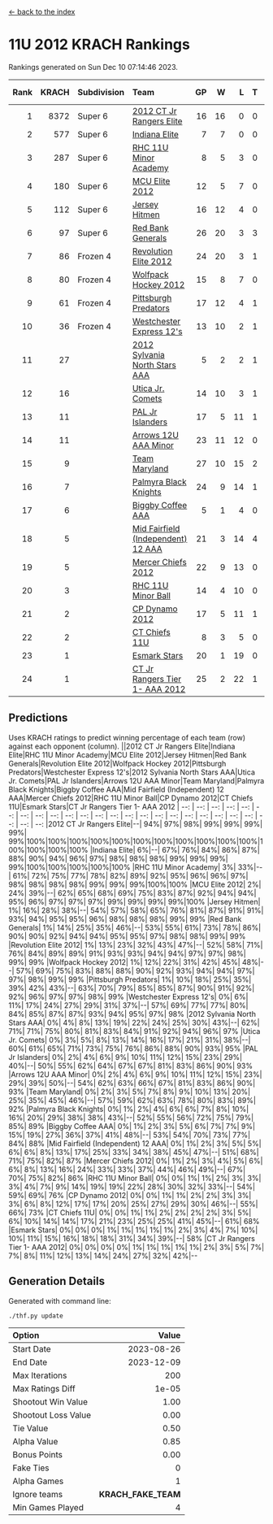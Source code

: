 [<- back to the index](readme.md)
# 11U 2012 KRACH Rankings
Rankings generated on Sun Dec 10 07:14:46 2023.

Rank|KRACH|Subdivision|Team|GP|W|L|T|OTW|OTL|SoS|Exp Wins|Win Diff
---:|---:|:---|:---|---:|---:|---:|---:|---:|---:|---:|---:|---:
1|8372|Super 6|[2012 CT Jr Rangers Elite](https://gamesheetstats.com/seasons/3664/teams/140909/schedule)|16|16|0|0|1|0|102|16.8|-0.1
2|577|Super 6|[Indiana Elite](https://gamesheetstats.com/seasons/3664/teams/144355/schedule)|7|7|0|0|0|0|11|7.9|0.0
3|287|Super 6|[RHC 11U Minor Academy](https://gamesheetstats.com/seasons/3664/teams/140913/schedule)|8|5|3|0|0|1|1919|5.8|-0.0
4|180|Super 6|[MCU Elite 2012](https://gamesheetstats.com/seasons/3664/teams/140908/schedule)|12|5|7|0|2|2|2662|5.8|-0.0
5|112|Super 6|[Jersey Hitmen](https://gamesheetstats.com/seasons/3664/teams/140915/schedule)|16|12|4|0|0|0|1015|12.8|-0.0
6|97|Super 6|[Red Bank Generals](https://gamesheetstats.com/seasons/3664/teams/140916/schedule)|26|20|3|3|3|0|28|22.4|0.0
7|86|Frozen 4|[Revolution Elite 2012](https://gamesheetstats.com/seasons/3664/teams/140924/schedule)|24|20|3|1|1|1|22|21.4|0.0
8|80|Frozen 4|[Wolfpack Hockey 2012](https://gamesheetstats.com/seasons/3664/teams/140914/schedule)|15|8|7|0|1|1|1133|8.8|-0.0
9|61|Frozen 4|[Pittsburgh Predators](https://gamesheetstats.com/seasons/3664/teams/140925/schedule)|17|12|4|1|0|1|33|13.4|0.0
10|36|Frozen 4|[Westchester Express 12's](https://gamesheetstats.com/seasons/3664/teams/140919/schedule)|13|10|2|1|1|0|13|11.4|0.0
11|27||[2012 Sylvania North Stars AAA](https://gamesheetstats.com/seasons/3664/teams/162461/schedule)|5|2|2|1|0|0|196|3.4|0.0
12|16||[Utica Jr. Comets](https://gamesheetstats.com/seasons/3664/teams/140923/schedule)|14|10|3|1|2|0|16|11.4|0.0
13|11||[PAL Jr Islanders](https://gamesheetstats.com/seasons/3664/teams/140921/schedule)|17|5|11|1|0|2|974|6.4|0.0
14|11||[Arrows 12U AAA Minor](https://gamesheetstats.com/seasons/3664/teams/140920/schedule)|23|11|12|0|1|0|35|11.9|0.0
15|9||[Team Maryland](https://gamesheetstats.com/seasons/3664/teams/140928/schedule)|27|10|15|2|1|0|1232|11.9|0.0
16|7||[Palmyra Black Knights](https://gamesheetstats.com/seasons/3664/teams/140927/schedule)|24|9|14|1|0|1|26|10.4|0.0
17|6||[Biggby Coffee AAA](https://gamesheetstats.com/seasons/3664/teams/144354/schedule)|5|1|4|0|0|0|200|1.9|0.0
18|5||[Mid Fairfield (Independent) 12 AAA](https://gamesheetstats.com/seasons/3664/teams/140910/schedule)|21|3|14|4|0|2|40|5.9|0.0
19|5||[Mercer Chiefs 2012](https://gamesheetstats.com/seasons/3664/teams/140918/schedule)|22|9|13|0|0|1|20|9.9|0.0
20|3||[RHC 11U Minor Ball](https://gamesheetstats.com/seasons/3664/teams/140917/schedule)|14|4|10|0|0|0|25|4.9|0.0
21|2||[CP Dynamo 2012](https://gamesheetstats.com/seasons/3664/teams/140922/schedule)|17|5|11|1|0|0|20|6.4|0.0
22|2||[CT Chiefs 11U](https://gamesheetstats.com/seasons/3664/teams/140912/schedule)|8|3|5|0|0|1|5|3.9|0.0
23|1||[Esmark Stars](https://gamesheetstats.com/seasons/3664/teams/140926/schedule)|20|1|19|0|0|0|79|1.9|0.0
24|1||[CT Jr Rangers Tier 1- AAA 2012](https://gamesheetstats.com/seasons/3664/teams/140911/schedule)|25|2|22|1|0|0|35|3.4|0.0

## Predictions
Uses KRACH ratings to predict winning percentage of each team (row) against each opponent (column).
||2012 CT Jr Rangers Elite|Indiana Elite|RHC 11U Minor Academy|MCU Elite 2012|Jersey Hitmen|Red Bank Generals|Revolution Elite 2012|Wolfpack Hockey 2012|Pittsburgh Predators|Westchester Express 12's|2012 Sylvania North Stars AAA|Utica Jr. Comets|PAL Jr Islanders|Arrows 12U AAA Minor|Team Maryland|Palmyra Black Knights|Biggby Coffee AAA|Mid Fairfield (Independent) 12 AAA|Mercer Chiefs 2012|RHC 11U Minor Ball|CP Dynamo 2012|CT Chiefs 11U|Esmark Stars|CT Jr Rangers Tier 1- AAA 2012
| --: | --: | --: | --: | --: | --: | --: | --: | --: | --: | --: | --: | --: | --: | --: | --: | --: | --: | --: | --: | --: | --: | --: | --: | --: 
|2012 CT Jr Rangers Elite|--| 94%| 97%| 98%| 99%| 99%| 99%| 99%| 99%|100%|100%|100%|100%|100%|100%|100%|100%|100%|100%|100%|100%|100%|100%|100%
|Indiana Elite|  6%|--| 67%| 76%| 84%| 86%| 87%| 88%| 90%| 94%| 96%| 97%| 98%| 98%| 98%| 99%| 99%| 99%| 99%|100%|100%|100%|100%|100%
|RHC 11U Minor Academy|  3%| 33%|--| 61%| 72%| 75%| 77%| 78%| 82%| 89%| 92%| 95%| 96%| 96%| 97%| 98%| 98%| 98%| 98%| 99%| 99%| 99%|100%|100%
|MCU Elite 2012|  2%| 24%| 39%|--| 62%| 65%| 68%| 69%| 75%| 83%| 87%| 92%| 94%| 94%| 95%| 96%| 97%| 97%| 97%| 99%| 99%| 99%| 99%|100%
|Jersey Hitmen|  1%| 16%| 28%| 38%|--| 54%| 57%| 58%| 65%| 76%| 81%| 87%| 91%| 91%| 93%| 94%| 95%| 95%| 96%| 98%| 98%| 98%| 99%| 99%
|Red Bank Generals|  1%| 14%| 25%| 35%| 46%|--| 53%| 55%| 61%| 73%| 78%| 86%| 90%| 90%| 92%| 94%| 94%| 95%| 95%| 97%| 98%| 98%| 99%| 99%
|Revolution Elite 2012|  1%| 13%| 23%| 32%| 43%| 47%|--| 52%| 58%| 71%| 76%| 84%| 89%| 89%| 91%| 93%| 93%| 94%| 94%| 97%| 97%| 98%| 99%| 99%
|Wolfpack Hockey 2012|  1%| 12%| 22%| 31%| 42%| 45%| 48%|--| 57%| 69%| 75%| 83%| 88%| 88%| 90%| 92%| 93%| 94%| 94%| 97%| 97%| 98%| 99%| 99%
|Pittsburgh Predators|  1%| 10%| 18%| 25%| 35%| 39%| 42%| 43%|--| 63%| 70%| 79%| 85%| 85%| 87%| 90%| 91%| 92%| 92%| 96%| 97%| 97%| 98%| 99%
|Westchester Express 12's|  0%|  6%| 11%| 17%| 24%| 27%| 29%| 31%| 37%|--| 57%| 69%| 77%| 77%| 80%| 84%| 85%| 87%| 87%| 93%| 94%| 95%| 97%| 98%
|2012 Sylvania North Stars AAA|  0%|  4%|  8%| 13%| 19%| 22%| 24%| 25%| 30%| 43%|--| 62%| 71%| 71%| 75%| 80%| 81%| 83%| 84%| 91%| 92%| 94%| 96%| 97%
|Utica Jr. Comets|  0%|  3%|  5%|  8%| 13%| 14%| 16%| 17%| 21%| 31%| 38%|--| 60%| 61%| 65%| 71%| 73%| 75%| 76%| 86%| 88%| 90%| 93%| 95%
|PAL Jr Islanders|  0%|  2%|  4%|  6%|  9%| 10%| 11%| 12%| 15%| 23%| 29%| 40%|--| 50%| 55%| 62%| 64%| 67%| 67%| 81%| 83%| 86%| 90%| 93%
|Arrows 12U AAA Minor|  0%|  2%|  4%|  6%|  9%| 10%| 11%| 12%| 15%| 23%| 29%| 39%| 50%|--| 54%| 62%| 63%| 66%| 67%| 81%| 83%| 86%| 90%| 93%
|Team Maryland|  0%|  2%|  3%|  5%|  7%|  8%|  9%| 10%| 13%| 20%| 25%| 35%| 45%| 46%|--| 57%| 59%| 62%| 63%| 78%| 80%| 83%| 89%| 92%
|Palmyra Black Knights|  0%|  1%|  2%|  4%|  6%|  6%|  7%|  8%| 10%| 16%| 20%| 29%| 38%| 38%| 43%|--| 52%| 55%| 56%| 72%| 75%| 79%| 85%| 89%
|Biggby Coffee AAA|  0%|  1%|  2%|  3%|  5%|  6%|  7%|  7%|  9%| 15%| 19%| 27%| 36%| 37%| 41%| 48%|--| 53%| 54%| 70%| 73%| 77%| 84%| 88%
|Mid Fairfield (Independent) 12 AAA|  0%|  1%|  2%|  3%|  5%|  5%|  6%|  6%|  8%| 13%| 17%| 25%| 33%| 34%| 38%| 45%| 47%|--| 51%| 68%| 71%| 75%| 82%| 87%
|Mercer Chiefs 2012|  0%|  1%|  2%|  3%|  4%|  5%|  6%|  6%|  8%| 13%| 16%| 24%| 33%| 33%| 37%| 44%| 46%| 49%|--| 67%| 70%| 75%| 82%| 86%
|RHC 11U Minor Ball|  0%|  0%|  1%|  1%|  2%|  3%|  3%|  3%|  4%|  7%|  9%| 14%| 19%| 19%| 22%| 28%| 30%| 32%| 33%|--| 54%| 59%| 69%| 76%
|CP Dynamo 2012|  0%|  0%|  1%|  1%|  2%|  2%|  3%|  3%|  3%|  6%|  8%| 12%| 17%| 17%| 20%| 25%| 27%| 29%| 30%| 46%|--| 55%| 66%| 73%
|CT Chiefs 11U|  0%|  0%|  1%|  1%|  2%|  2%|  2%|  2%|  3%|  5%|  6%| 10%| 14%| 14%| 17%| 21%| 23%| 25%| 25%| 41%| 45%|--| 61%| 68%
|Esmark Stars|  0%|  0%|  0%|  1%|  1%|  1%|  1%|  1%|  2%|  3%|  4%|  7%| 10%| 10%| 11%| 15%| 16%| 18%| 18%| 31%| 34%| 39%|--| 58%
|CT Jr Rangers Tier 1- AAA 2012|  0%|  0%|  0%|  0%|  1%|  1%|  1%|  1%|  1%|  2%|  3%|  5%|  7%|  7%|  8%| 11%| 12%| 13%| 14%| 24%| 27%| 32%| 42%|--

## Generation Details

Generated with command line:
```
./thf.py update
```

| Option | Value |
| :----- | ----: |
| Start Date | 2023-08-26 |
| End Date | 2023-12-09 |
| Max Iterations | 200 |
| Max Ratings Diff | 1e-05 |
| Shootout Win Value | 1.00 |
| Shootout Loss Value | 0.00 |
| Tie Value | 0.50 |
| Alpha Value | 0.85 |
| Bonus Points | 0.00 |
| Fake Ties | 0 |
| Alpha Games | 1 |
| Ignore teams | __KRACH_FAKE_TEAM__ |
| Min Games Played | 4 |

